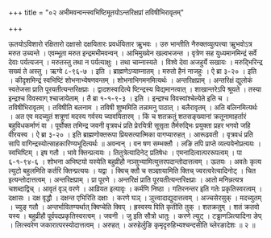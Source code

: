 +++
title = "०२ अभीमवन्वन्त्स्वभिष्टिमूतयोऽन्तरिक्षप्रां तविषीभिरावृतम्"

+++

ऊतयोऽविशारो रक्षितारो दक्षासो दक्षयितारः प्रवर्धयितार ऋुभवः । उरु भान्तीति नैरुक्तव्युत्पत्त्या ऋुभवोऽत्र मरुत उच्यन्ते । एवम्भूता मरुत इन्द्रमभीमवन्वन् । आभिमुख्येन खल्वभजन्त । वृत्रेण सह युध्यमानमिन्द्रं सर्वे देवाः पर्यत्यजन् । मरुतस्तु तथा न पर्यत्याक्षुः । तथा चाम्नास्यते । विश्वे देवा अजहुर्ये सखायः । मरुद्भिरिन्द्र सख्यं ते अस्तु । ऋग्वे ८-९६-७ । इति । ब्राह्मणेऽप्याम्नातम् । मरुतो हैनं नाजहुः । ऐ ब्रा ३-२० । इति । कीदृशमिन्द्रं स्वभिष्टिं शोभनाभ्येषणवन्तम् । शोभनाभिगमनमित्यर्थः । अन्तरिक्षप्राम् । अन्तरिक्षं द्युलोकं स्वतेजसा प्राति पूरयतीत्यन्तरिक्षप्राः । द्वादशस्वादित्ये ष्टिन्द्रस्य विद्यमानत्वात् । शाखान्तरेऽपि श्रूयते । तस्या इन्द्रश्च विवस्वाग् श्चाजायेताम् । तै ब्रा १-१-९-३ । इति । इन्द्रश्च विवस्वांश्चेत्येते इति च । तविषीभिरावृतम् । तविषीति बलनाम । तविषी शुष्ममिति तन्नामनु पाठात् । बलैरावृतम् । अति बलिनमित्यर्थः । अत एव मदच्युतं शत्रूणां मदस्य गर्वस्य च्यावयितारम् । किं च शतक्रतुं शतसङ्ख्यानां क्रतूनामाहर्तारं बहुविधकर्माणं वा । पूर्वोक्त तमिन्द्र जवनी वृत्रवधं प्रति प्रेरयित्री सूसृता तैर्मरुद्भिः प्रयुक्ता प्रहर भगवो जहि वीरयस्व । ऐ ब्रा ३-२० । इति ब्राह्मणोक्तरूपा प्रियसत्यात्मिका वागप्यारुहत् । आरूढवती । वृत्रवधं प्रति सापि वागिन्द्रस्योत्साहकारिण्यभूदित्यर्थः ॥ अवन्वन् । वन षण सम्भक्तौ । लङि तपि प्राप्ते व्यत्ययेनोप्रत्ययः । स्वभिष्टिम् । इष गतौ । भावे क्तिन्प्रत्ययः । तितुत्रेत्यादिनेट् प्रतिषेधः । एमनादित्वात्पररूपत्वम् । पा ६-१-९४-६ । शोभना अभिष्टयो यस्येति बहुव्रीहौ नञ्सुभ्यामित्युत्तरपदान्तोदात्तत्वम् । ऊतयः । अवतेः कृत्य ल्युटो बहुलमिति कर्तरि क्तिन्प्रत्ययः । यद्वा । क्विच् क्तौ च सञ्ज्ञायामिति क्तिच् ज्वरत्वरेत्यादिनोट् । चित इत्यन्तोदात्तत्वम् । अन्तरिक्षप्राम् । प्रा पूरणे । अन्तरिक्षं प्राति पूरयतीत्यन्तरिक्षप्राः । आतो मनिन्नत्यत्र चशब्दाद्विच् । आवृतं वृञ् वरणे । आव्रियत इत्यावृः । कर्मणि निष्ठा । गतिरनन्तर इति गतेः प्रकृतिस्वरत्वम् । दक्षासः । दक्ष वृद्धौ । दक्षन्त एभिरिति दक्षाः । करणे घञ् । ञुत्त्वादाद्युदात्तत्वम् । अज्चसेरसुक् । मदच्युतम् । च्युङ् गतौ । अन्तर्भावितण्यर्थात् क्विप्चेति क्विप् । ह्रस्वस्य पिति कृतीति तुक् । शतक्रतुम् । शतं क्रतवो यस्य । बहुव्रीहौ पूर्वपदप्रकृतिस्वरत्वम् । जवनी । जु इति सौत्रो धातुः । करणे ल्युट् । टड्ढाणञित्यादिना ङेप् । लित्स्वरेण जकारात्परस्योदात्तत्वम् । अरुहत् । अरुहेर्लुङि कृमृदृरुहिभ्यश्चन्दसीति च्लेरङादेशः ॥ २ ॥